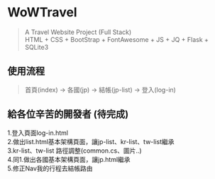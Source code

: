 # WoWTravel
>A Travel Website Project (Full Stack)<br>
HTML + CSS + BootStrap + FontAwesome + JS + JQ + Flask + SQLite3

## 使用流程
>首頁(index) -> 各國(jp) -> 結帳(jp-list) -> 登入(log-in)

## 給各位辛苦的開發者 (待完成)<br>
1.登入頁面log-in.html<br>
2.做出list.html基本架構頁面，讓jp-list、kr-list、tw-list繼承<br>
3.kr-list、tw-list 路徑調整(common.cs、圖片..)<br>
4.同1.做出各國基本架構頁面，讓jp.html繼承<br>
5.修正Nav我的行程去結帳路由<br>
